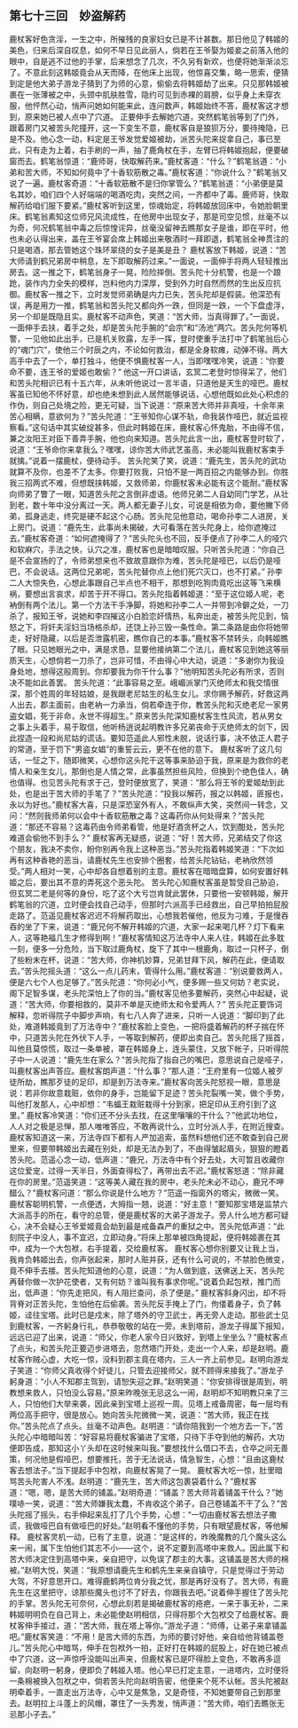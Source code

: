 ## 第七十三回　妙盗解药

鹿杖客好色贪淫，一生之中，所摧残的良家妇女已是不计甚数。那日他见了韩姬的美色，归来后深自叹息，如何不早日见此丽人，倘若在王爷娶为姬妾之前落入他的眼中，自是逃不过他的手掌，后来想念了几次，不久另有新欢，也便将她渐渐淡忘了。不意此刻这韩姬竟会从天而降，在他床上出现，他惊喜交集，略一思索，便猜到定是他大弟子游龙子猜到了为师的心意，偷偷去将韩姬劫了出来。只见那韩姬被裹在一张薄被之中，头颈中肌肤胜雪，隐约可见到赤裸的肩膀，似乎身上未穿衣服，他怦然心动，悄声问她如何能来此，连问数声，韩姬始终不答，鹿杖客这才想到，原来她已被人点中了穴道。
正要伸手去解她穴道，突然鹤笔翁等到了门外，跟着房门又被苦头陀撞开，这一下变生不意，鹿杖客自是狼狈万分，要待掩隐，已是不及。他心念一动，料定是王爷发觉爱姬被劫，派苦头陀来捉拿自己，事已至此，只有走为上着，右手刷的一声，抽了鹿角杖在手，左臂已将韩姬抱起，便要破窗而去。鹤笔翁惊道：“鹿师哥，快取解药来。”鹿杖客道：“什么？”鹤笔翁道：“小弟和苦大师，不知如何竟中了十香软筋散之毒。”鹿杖客道：“你说什么？”鹤笔翁又说了一遍。鹿杖客奇道：“十香软筋散不是归你掌管么？”鹤笔翁道：“小弟便是莫名其妙，咱们四个人好端端的喝酒吃肉，突然之间，一齐都中了毒。鹿师哥，快取解药给咱们服下要紧。”鹿杖客听到这里，惊魂始定，将韩姬放回床中，令她脸朝里床。鹤笔翁素知这位师兄风流成性，在他房中出现女子，那是司空见惯，丝毫不以为奇，何况鹤笔翁中毒之后惊惶诧异，丝毫没留神去瞧那女子是谁，即在平时，他也未必认得出来，盖在王爷宴会席上韩姬出来敬酒时一拜即退，鹤笔翁全神贯注的只是喝酒，那去管她这个珠环翠绕的女子是美是丑？
鹿杖客放下韩姬，说道：“苦大师请到鹤兄弟房中稍息，左下即取解药过来。”一面说，一面伸手将两人轻轻推出房去。这一推之下，鹤笔翁身子一晃，险险摔倒。苦头陀十分机警，也是一个踉跄，装作内力全失的模样，岂料他内力深厚，受到外力时自然而然的生出反应抗御。鹿杖客一推之下，立时发觉师弟确是内力已失，苦头陀却是假装。他深恐有误，再是用力一推，鹤笔翁和苦头陀又都向外一跌，但同是一跌，一个下盘虚浮，另一个却是既隐且实。鹿杖客不动声色，笑道：“苦大师，当真得罪了。”一面说，一面伸手去扶，着手之处，却是苦头陀手腕的“会宗”和“汤池”两穴。苦头陀何等机警，一见他如此出手，已是机关败露，左手一挥，登时使重手法打中了鹤笔翁后心的“魂门穴”，使他三个时辰之内，不论如何救治，都是全身软瘫，动弹不得。两大高手中去了一个，单打独斗，他便不惧鹿杖客一人，当即嘿嘿冷笑，说道：“你要命不要，连王爷的爱姬也敢偷？”
他这一开口讲话，玄冥二老登时惊得呆了，他们和苦头陀相识已有十五六年，从未听他说过一言半语，只道他是天生的哑巴。鹿杖客虽已知他不怀好意，却也绝未想到此人居然能够说话，心想他既如此处心积虑的作伪，则自己处境之险，更无可疑，当下说道：“原来苦大师并非真哑，十余年来苦心相瞒，意欲何为？”苦头陀道：“王爷知你心谋不轨，命我装作哑巴，就近监视察看。”这句话中其实破绽甚多，但此时韩姬在床，鹿杖客心怀鬼胎，不由得不信，兼之汝阳王对臣下善弄手腕，他也向来知道。苦头陀此言一出，鹿杖客登时软了，说道：“王爷命你来拿我么？嘿嘿，谅你苦大师武艺虽高，未必能叫我鹿杖客束手就擒。”说着一摆鹿杖，便待动手。
苦头陀笑了笑，说道：“鹿先生，苦头陀的武功就算不及你，也差不了太多。你要打败我，只怕不是一两百招之内能够办到。你胜我三招两式不难，但想既挟韩姬，又救师弟，你鹿杖客未必能有这个能耐。”鹿杖客向师弟了瞥了一眼，知道苦头陀之言倒非虚语。他师兄弟二人自幼同门学艺，从壮到老，数十年中没分离过一天。两人都无妻子儿女，可说是相依为命，要他撇下师弟，孤身逃走，终究是硬不起这个心肠。苦头陀见他意动，喝命孙李二人进房，关上房门。说道：“鹿先生，此事尚未揭破，大可看落在苦头陀身上，给你遮掩过去。”鹿杖客奇道：“如何遮掩得了？”苦头陀头也不回，反手便点了孙李二人的哑穴和软麻穴，手法之快，认穴之准，鹿杖客也是暗暗叹服。只听苦头陀道：“你自己是不会宣扬的了，令师弟想来也不致故意跟你为难，苦头陀是哑巴，以后仍是哑巴，不会说话。这两位兄弟呢，苦头陀替你点上他们死穴灭口，也不打紧。”
孙李二人大惊失色，心想此事跟自己半点也不相干，那想到吃狗肉竟吃出这等飞来横祸，要想出言哀求，却苦于开不得口。苦头陀指着韩姬道：“至于这位姬人呢，老衲倒有两个法儿。第一个方法干手净脚，将她和孙李二人一并带到冷僻之处，一刀杀了，报知王爷，说她和李四摧这小白脸恋奸情热，私奔出走，被苦头陀见到，恼怒之下，将奸夫淫妇当场格杀却，还饶上孙三毁一条性命。第二条路是由你将她带走，好好隐藏，以后是否泄露机密，瞧你自己的本事。”鹿杖客不禁转头，向韩姬瞧了眼。只见她眼光之中，满是求恳，显要他接纳第二个法儿，鹿杖客见到她这等丽质天生，心想倘若一刀杀了，岂非可惜，不由得心中大动，说道：“多谢你为我设身处地，想得这般周到。你却要我为你干什么事？”他明知苦头陀必有所求，否则决不能如此善罢。
苦头陀道：“此事容易之至。峨嵋派掌门灭绝师太和我交情很深，那个姓周的年轻姑娘，是我跟老尼姑生的私生女儿。求你赐予解药，好救这两人出去，郡主面前，由老衲一力承当，倘若牵连于你，教苦头陀和灭绝老尼一家男盗女娼，死于非命，永世不得超生。”
原来苦头陀深知鹿杖客生性风流，若从男女之事上头着手，易于取信，他听杨逍说起明教许多兄弟丧命于灭绝师太的剑下，因此捏造一段和尚尼姑的谎话。要知范遥此人邪性未脱，说话行事，决不依正人君子的常道，至于罚下“男盗女娼”的重誓云云，更不在他的意下。
鹿杖客听了这几句话，一怔之下，随即微笑，心想你这头陀干这等事来胁迫于我，原来是为救你的老情人和亲生女儿，那倒也是人情之常，此事虽然担些风险，但换到个绝色佳人，确也值得。也见苦头陀有求于己，登时便放宽了，笑道：“那么将王爷的爱姬劫到此处，也是出于苦大师的手笔了？”苦头陀道：“投我以解药，报之以韩姬，匪报也，永以为好也。”鹿杖客大喜，只是深恐室外有人，不敢纵声大笑，突然间一转念，又问：“然则我师弟何以会中十香软筋散之毒？这毒药你从何处得来？”苦头陀道：“那还不容易？这毒药由令师弟看管，他是好酒贪杯之人，饮到酣处，苦头陀难道会偷他不到手么？”
鹿杖客再无疑惑，说道：“好！苦大师，兄弟结交了你这个朋友，我决不卖你，盼你别再令我上这种恶当。”苦头陀指着韩姬笑道：“下次如再有这种香艳的恶当，请鹿杖先生也安排个圈套，给苦头陀钻钻，老衲欣然领受。”两人相对一笑，心中却各自想着别的主意。鹿杖客在暗暗盘算，如何安置好韩姬之后，要出其不意的弄死这个恶头陀。
苦头陀心知鹿杖客虽是暂受自己胁迫，但玄冥二老是何等的身份，吃了这个大亏岂肯就此罢休，只要他一安顿韩姬，解开鹤笔翁的穴道，立时便会找自己动手，但那时六派高手已经救出，自己早拍拍屁股走路了。范遥见鹿杖客迟迟不将解药取出，心想我若催他，他反为刁难，于是慢吞吞的坐了下来，说道：“鹿兄何不解开韩姬的穴道，大家一起来喝几杯？灯下看来人，这等艳福几生才修得到啊！”鹿杖客情知这万法寺中人来人往，韩姬在此多耽一刻，便多一分危险，当下取过鹿角杖，旋下了其中一根鹿角，取过一只杯子，倒了些粉末在杯，说道：“苦大师，你神机妙算，兄弟甘拜下风，解药在此，便请取去。”苦头陀摇头道：“这么一点儿药末，管得什么用。”鹿杖客道：“别说要救两人，便是六七个人也足够了。”苦头陀道：“你何必小气，便多赐一些又何妨？老实说，阁下足智多谋，老头陀深怕上了你的当。”鹿杖客见他多要解药，突然心中起疑，说道：“苦大师，你要相救的，莫非不单是灭绝师太和令爱两人？”
苦头陀正要饰词解释，忽听得院子中脚步声响，有七八人奔了进来，只听一人说道：“脚印到了此处，难道韩姬竟到了万法寺中？”鹿杖客脸上变色，一把将盛着解药的杯子揣在怀中，只道苦头陀在外伏下人手，一等取到解药，便即出卖自己。苦头陀摇了摇首，叫他且莫惊慌，取过一条单被，罩在韩姬身上，连头蒙住，又放下帐子，只听得院子中一人说道：“鹿先生在家么？”苦头陀指了指自己的嘴巴，意思说自己是哑子，叫鹿杖客出声答应。鹿杖客朗声道：“什么事？”那人道：“王府里有一位姬人被歹徒所劫，瞧那歹徒的足印，却是到万法寺来。”鹿杖客向苦头陀怒视一眼，意思是说：若非你故意栽赃，依你的身手，岂能留下足迹？苦头陀裂嘴一笑，做个手势，叫他打发那人，心中却想：“韦蝠王栽赃栽得十分到家，把足印从王府引到了这里。”
鹿杖客冷笑道：“你们还不分头去找，在这里嚷嚷的干什么？”他武功地位，人人对之极是忌惮，那人唯唯答应，不敢再说什么，立时分派人手，在附近搜查。鹿杖客知道这一来，万法寺四下都有人严加追索，虽然料想他们还不敢查到自己房里来，但要带韩姬出去藏在别处，却是无法办到了，不由得皱起眉头，狠狠的瞪着苦头陀。范遥心念一动，低声道：“鹿兄，万法寺中有个好去处，大可暂且收藏你这位爱宠，过得一天半日，外面查得松了，再带出去不迟。”鹿杖客怒道：“除非藏在你的房里。”范遥笑道：“这等美人藏在我的房中，老头陀未必不动心，鹿兄不呷醋么？”鹿杖客问道：“那么你说是什么地方？”范遥一指窗外的塔尖，微微一笑。
鹿杖客聪明机警，一点便透，大拇指一翘，说道：“好主意！”要知那宝塔是监禁六大派高手的所在，看守的总管，便是鹿杖客的大弟子游龙子。旁人什么地方都可疑心，决不会疑心王爷爱姬竟会劫到最是戒备森严的重狱之中。苦头陀低声道：“此刻院子中没人，事不宜迟，立即动身。”将床上那单被四角提起，便将韩姬裹在其中，成为一个大包袱，右手提着，交给鹿杖客。
鹿杖客心想你别要又让我上当，我肯负韩姬出去，你声张起来，那时人赃并获，还有什么可说的，不禁脸色微变，竟不伸手去接。苦头陀知道他的心意，说道：“为人做到底，送佛送上天，苦头陀再替你做一次护花使者，又有何妨？谁叫我有事求你呢。”说着负起包袱，推门而出，低声道：“你先走把风，有人阻拦查问，杀了便是。”
鹿杖客斜身闪出，却不将背脊对正苦头陀，生怕他在后偷袭。苦头陀反手掩上了门，佝偻着身子，负了韩姬，迳往宝塔。此时已是戍末，除了塔外的守卫武士，再无旁人走动。那些武士见到鹿杖客，一齐躬身行礼，恭恭敬敬的站在一旁。未到塔前，游龙子得属下报知，远远已迎了出来，说道：“师父，你老人家今日兴致好，到塔上坐坐么？”鹿杖客点了点头，和苦头陀正要迈步进塔去，忽然塔门开处，走出一个人来，却是赵明。鹿杖客作贼心虚，大吃一惊，没料到郡主竟在塔内，三人一齐上前参见。赵明向游龙子笑道：“你师父真收得个好徒儿，只管去迎接师父，就不顾得来接我了。”游龙子躬身道：“小人不知郡主驾到，请恕失迎之罪。”赵明笑道：“你安排得很是周到，明教想来救人，只怕没么容易。”原来昨晚张无忌这么一闹，赵明却不知明教只来了三人，只怕他们大举来袭，因此亲到宝塔上巡视一周。见塔上戒备周密，每一层均有两位高手把守，很是放心。她向苦头陀微微一笑，说道：“苦大师，我正在找你。”苦头陀点了点头。丝毫不动声色。赵明道：“请你陪我到一个地方去一下。”苦头陀心中暗暗叫苦：“好容易将鹿杖客骗进了宝塔，只待下手夺到他的解药，大功便即告成，那知这小丫头却在这时候来叫我。”要想找什么借口不去，仓卒之间无善策，何况他是假哑巴，想要推托，苦于无法说话，情急智生，心想：“且由这鹿杖客去想法子。”当下提起手中包袱，向鹿杖客晃了一晃。
鹿杖客大吃一惊，肚里暗骂苦头陀害人不浅。赵明道：“鹿先生，苦大师这包裹袋着什么？”鹿杖客道：“嗯，嗯，是苦大师的铺盖。”赵明奇道：“铺盖？苦大师背着铺盖干什么？”她噗哧一笑，说道：“苦大师嫌我太蠢，不肯收这个弟子，自己卷铺盖不干了么？”苦头陀摇了摇头，右手伸起来乱打了几个手势，心想：“一切由鹿杖客去想法子撒谎，我做哑巴自有做哑巴的好处。”赵明看不懂他的手势，只有眼望鹿杖客，等他解释。
鹿杖客灵机一动，已有了主意，说道：“是这样的，昨晚魔教的几个魔头这么来一闹，属下生怕他们其志不小——这个，说不定要到高塔中来救人。因此属下和苦大师决定住到高塔中来，亲自把守，以免误了郡主的大事。这铺盖是苦大师的棉被。”赵明大悦，笑道：“我原想请鹿先生和鹤先生来亲自镇守，只是觉得过于劳动大驾，不好意思开口。难得鹿鹤两位肯分我之忧，那是再好没有了。苦大师，有鹿先生在这里把守，谅那些魔头也讨不了好去，你跟我去吧。”说着伸手握住了苦头陀的手掌。苦头陀无可奈何，心想此刻若是揭破鹿杖客的疮疤，一来于事无补，二来韩姬明明负在自己背上，未必能使赵明相信，只得将那个大包袱交了给鹿杖客。鹿杖客伸手接过，道：“苦大师，我在塔上等你。”游龙子道：“师傅，让弟子来拿铺盖吧。”鹿杖客笑道：“不用！是苦大师的东西，为师的要讨好他，亲自给他背铺盖卷儿。”苦头陀心中暗骂，伸手在包袱外一拍，正好打在韩姬的屁股上，好在她已被点中了穴道，这一声惊呼没能叫出声来，但鹿杖客已是吓得脸上变色，不敢再多逗留，向赵明一躬身，便即负了韩姬入塔。他心早已打定主意，一进塔内，立时便将一条棉被换入包袱之中，倘若苦头陀向赵明告密，他便来个死不认帐。苦头陀被赵明牵着手，一直走出万法寺，心中又是焦急，又是奇怪，不知她要带自己到那里去。赵明拉上斗蓬上的风帽，罩住了一头秀发，悄声道：“苦大师，咱们去瞧张无忌那小子去。”
